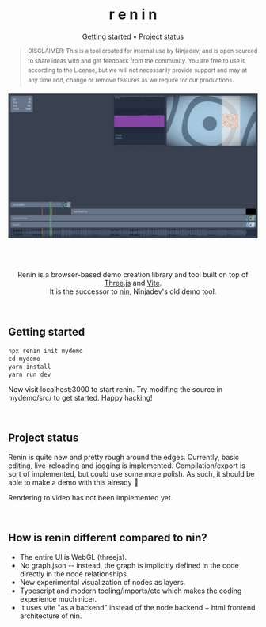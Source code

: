 <h1 align="center">r e n i n</h1>

<p align=center> <a href="#getting-started">Getting started</a> • <a href="#project-status">Project status</a></p>


> <sup>DISCLAIMER: This is a tool created for internal use by Ninjadev, and is open sourced to share ideas with and get feedback from the community. You are free to use it, according to the License, but we will not necessarily provide support and may at any time add, change or remove features as we require for our productions.</sup>

<pre align="center">
<img src="screenshot.png" />
</pre>

<br/><br/>

<p align="center">
Renin is a browser-based demo creation library and tool built on top of <a href="https://github.com/mrdoob/three.js/">Three.js</a> and <a href="https://vitejs.dev">Vite</a>.<br/>It is the successor to <a href="https://github.com/ninjadev/nin">nin</a>, Ninjadev's old demo tool.
</p>
  
<br/>

## Getting started

```shell
npx renin init mydemo
cd mydemo
yarn install
yarn run dev
```

Now visit localhost:3000 to start renin. Try modifing the source in mydemo/src/ to get started. Happy hacking!


<br/>

## Project status

Renin is quite new and pretty rough around the edges.
Currently, basic editing, live-reloading and jogging is implemented.
Compilation/export is sort of implemented, but could use some more polish.
As such, it should be able to make a demo with this already :tada:

Rendering to video has not been implemented yet.

<br/>

## How is renin different compared to nin?

- The entire UI is WebGL (threejs).
- No graph.json -- instead, the graph is implicitly defined in the code directly in the node relationships.
- New experimental visualization of nodes as layers.
- Typescript and modern tooling/imports/etc which makes the coding experience much nicer.
- It uses vite "as a backend" instead of the node backend + html frontend architecture of nin.
